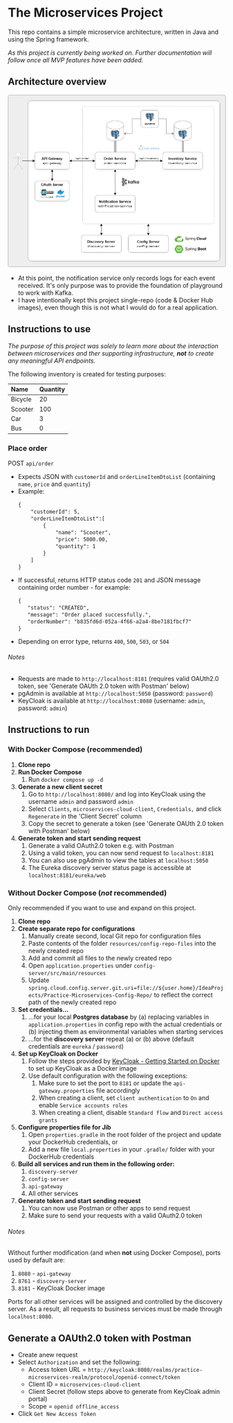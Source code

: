 # The Microservices Project

This repo contains a simple microservice architecture, written in Java and using the Spring framework.

_As this project is currently being worked on. Further documentation will follow once all MVP features have been added._

## Architecture overview
![Overview diagram](diagram.png)

+ At this point, the notification service only records logs for each event received. It's only purpose was to provide the foundation of playground to work with Kafka.
+ I have intentionally kept this project single-repo (code & Docker Hub images), even though this is not what I would do for a real application.

## Instructions to use
_The purpose of this project was solely to learn more about the interaction between microservices and ther supporting infrastructure, __not__ to create any meaningful API endpoints._

The following inventory is created for testing purposes:

| Name    | Quantity |
|:--------|:---------|
| Bicycle | 20       |
| Scooter | 100      |
| Car     | 3        |
| Bus     | 0        |


### Place order
POST `api/order`
+ Expects JSON with `customerId` and `orderLineItemDtoList` (containing `name`, `price` and `quantity`)
+ Example:
   ```
   {
       "customerId": 5,
       "orderLineItemDtoList":[
           {
               "name": "Scooter",
               "price": 5000.00,
               "quantity": 1
           }
       ]
   }
   ```
+ If successful, returns HTTP status code `201` and JSON message containing order number - for example:
   ```
   {
      "status": "CREATED",
      "message": "Order placed successfully.",
      "orderNumber": "b835fd6d-052a-4f66-a2a4-8be7181fbcf7"
   }
   ```
+ Depending on error type, returns  `400`, `500`, `503`, or `504` 

###### Notes
- Requests are made to `http://localhost:8181` (requires valid OAUth2.0 token, see 'Generate OAUth 2.0 token with Postman' below)
- pgAdmin is available at `http://localhost:5050` (password: `password`)
- KeyCloak is available at `http://localhost:8080` (username: `admin`, password: `admin`)

## Instructions to run 
### With Docker Compose (recommended)
1. __Clone repo__
2. __Run Docker Compose__
   1. Run `docker compose up -d`
3. __Generate a new client secret__
   1. Go to `http://localhost:8080/` and log into KeyCloak using the username `admin` and password `admin`
   2. Select `Clients`, `microservices-cloud-client`, `Credentials,` and click `Regenerate` in the 'Client Secret' column
   3. Copy the secret to generate a token (see 'Generate OAUth 2.0 token with Postman' below)
4. __Generate token and start sending request__
   1. Generate a valid OAuth2.0 token e.g. with Postman
   2. Using a valid token, you can now send request to `localhost:8181`
   3. You can also use pgAdmin to view the tables at `localhost:5050`
   4. The Eureka discovery server status page is accessible at `localhost:8181/eureka/web`

### Without Docker Compose (_not_ recommended)
Only recommended if you want to use and expand on this project.
1. __Clone repo__
2. __Create separate repo for configurations__
   1. Manually create second, local Git repo for configuration files
   2. Paste contents of the folder `resources/config-repo-files` into the newly created repo
   3. Add and commit all files to the newly created repo
   4. Open `application.properties` under `config-server/src/main/resources` 
   5. Update `spring.cloud.config.server.git.uri=file://${user.home}/IdeaProjects/Practice-Microservices-Config-Repo/` to reflect the correct path of the newly created repo
3. __Set credentials...__ 
   1. ...for your local __Postgres database__ by (a) replacing variables in `application.properties` in config repo with the actual credentials or (b) injecting them as environmental variables when starting services
   2. ...for the __discovery server__  repeat (a) or (b) above (default credentials are `eureka` / `password`)
4. __Set up KeyCloak on Docker__
   1. Follow the steps provided by [KeyCloak - Getting Started on Docker](https://www.keycloak.org/getting-started/getting-started-docker) to set up KeyCloak as a Docker image
   2. Use default configuration with the following exceptions:
      1. Make sure to set the port to `8181` or update the `api-gateway.properties` file accordingly
      2. When creating a client, set `client authentication` to `On` and enable `Service accounts roles`
      3. When creating a client, disable `Standard flow` and `Direct access grants`
5. __Configure properties file for Jib__
   1. Open `properties.gradle` in the root folder of the project and update your DockerHub credentials, or
   2. Add a new file `local.properties` in your `.gradle/` folder with your DockerHub credentials
6. __Build all services and run them in the following order:__ 
   1. `discovery-server`
   2. `config-server`
   3. `api-gateway`
   4. All other services
7. __Generate token and start sending request__
   1. You can now use Postman or other apps to send request
   2. Make sure to send your requests with a valid OAuth2.0 token

###### Notes
Without further modification (and when __not__ using Docker Compose), ports used by default are:
1. `8080` - `api-gateway`
2. `8761` - `discovery-server`
3. `8181` - KeyCloak Docker image 

Ports for all other services will be assigned and controlled by the discovery server. As a result, all requests to business services must be made through `localhost:8080`.

## Generate a OAUth2.0 token with Postman
+ Create anew request
+ Select `Authorization` and set the following:
  + Access token URL = `http://keycloak:8080/realms/practice-microservices-realm/protocol/openid-connect/token`
  + Client ID = `microservices-cloud-client`
  + Client Secret (follow steps above to generate from KeyCloak admin portal)
  + Scope = `openid offline_access`
+ Click `Get New Access Token`